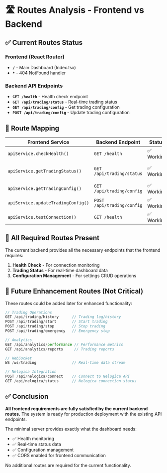 # 🛣️ Routes Analysis - Frontend vs Backend

## ✅ Current Routes Status

### Frontend (React Router)
- **`/`** - Main Dashboard (Index.tsx)
- **`*`** - 404 NotFound handler

### Backend API Endpoints
- **`GET /health`** - Health check endpoint
- **`GET /api/trading/status`** - Real-time trading status
- **`GET /api/trading/config`** - Get trading configuration  
- **`POST /api/trading/config`** - Update trading configuration

## 🔗 Route Mapping

| Frontend Service | Backend Endpoint | Status | Purpose |
|------------------|------------------|--------|---------|
| `apiService.checkHealth()` | `GET /health` | ✅ Working | Health monitoring |
| `apiService.getTradingStatus()` | `GET /api/trading/status` | ✅ Working | Real-time AI & market data |
| `apiService.getTradingConfig()` | `GET /api/trading/config` | ✅ Working | Get configuration |
| `apiService.updateTradingConfig()` | `POST /api/trading/config` | ✅ Working | Update settings |
| `apiService.testConnection()` | `GET /health` | ✅ Working | Connection test |

## 🎯 All Required Routes Present

The current backend provides all the necessary endpoints that the frontend requires:

1. **Health Check** - For connection monitoring
2. **Trading Status** - For real-time dashboard data
3. **Configuration Management** - For settings CRUD operations

## 🚀 Future Enhancement Routes (Not Critical)

These routes could be added later for enhanced functionality:

```javascript
// Trading Operations
GET /api/trading/history      // Trading log/history
POST /api/trading/start       // Start trading
POST /api/trading/stop        // Stop trading
POST /api/trading/emergency   // Emergency stop

// Analytics
GET /api/analytics/performance // Performance metrics
GET /api/analytics/reports     // Trading reports

// WebSocket
WS /ws/trading                // Real-time data stream

// Nelogica Integration  
POST /api/nelogica/connect    // Connect to Nelogica API
GET /api/nelogica/status      // Nelogica connection status
```

## ✅ Conclusion

**All frontend requirements are fully satisfied by the current backend routes.** The system is ready for production deployment with the existing API endpoints.

The minimal server provides exactly what the dashboard needs:
- ✅ Health monitoring
- ✅ Real-time status data
- ✅ Configuration management
- ✅ CORS enabled for frontend communication

No additional routes are required for the current functionality.